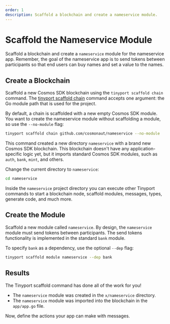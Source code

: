 ```yaml
---
order: 1
description: Scaffold a blockchain and create a nameservice module.
---
```


# Scaffold the Nameservice Module

Scaffold a blockchain and create a `nameservice` module for the nameservice app. Remember, the goal of the nameservice app is to send tokens between participants so that end users can buy names and set a value to the names.

## Create a Blockchain

Scaffold a new Cosmos SDK blockchain using the `tinyport scaffold chain` command. The [tinyport scaffold chain](https://docs.tinyport.com/cli/#tinyport-scaffold-chain) command accepts one argument: the Go module path that is used for the project.

By default, a chain is scaffolded with a new empty Cosmos SDK module. You want to create the nameservice module without scaffolding a module, so use the `--no-module` flag:

```bash
tinyport scaffold chain github.com/cosmonaut/nameservice --no-module
```

This command created a new directory `nameservice` with a brand new Cosmos SDK blockchain. This blockchain doesn't have any application-specific logic yet, but it imports standard Cosmos SDK modules, such as `auth`, `bank`, `mint`, and others.

Change the current directory to `nameservice`:

```bash
cd nameservice
```

Inside the `nameservice` project directory you can execute other Tinyport commands to start a blockchain node, scaffold modules, messages, types, generate code, and much more.

## Create the Module

Scaffold a new module called `nameservice`. By design, the `nameservice` module must send tokens between participants. The send tokens functionality is implemented in the standard `bank` module. 

To specify `bank` as a dependency, use the optional `--dep` flag:

```bash
tinyport scaffold module nameservice --dep bank
```

## Results

The Tinyport scaffold command has done all of the work for you!

- The `nameservice` module was created in the `x/nameservice` directory.
- The `nameservice` module was imported into the blockchain in the `app/app.go` file. 

Now, define the actions your app can make with messages.